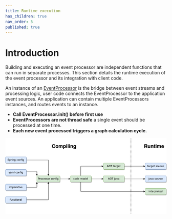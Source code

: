```yaml
---
title: Runtime execution
has_children: true
nav_order: 5
published: true
---
```


# Introduction

Building and executing an event processor are independent functions that can run in separate processes. This section details the runtime 
execution of the event processor and its integration with client code.

An instance of an
[EventProcessor](https://github.com/v12technology/fluxtion/tree/{{site.fluxtion_version}}/runtime/src/main/java/com/fluxtion/runtime/EventProcessor.java)
is the bridge between event streams and processing logic, user code connects
the EventProcessor to the application event sources. An application can contain multiple EventProcessors instances, and
routes events to an instance.

- **Call EventProcessor.init() before first use**
- **EventProcessors are not thread safe** a single event should be processed at one time.
- **Each new event processed triggers a graph calculation cycle.**


![](../images/integration_overview-running.drawio.png)